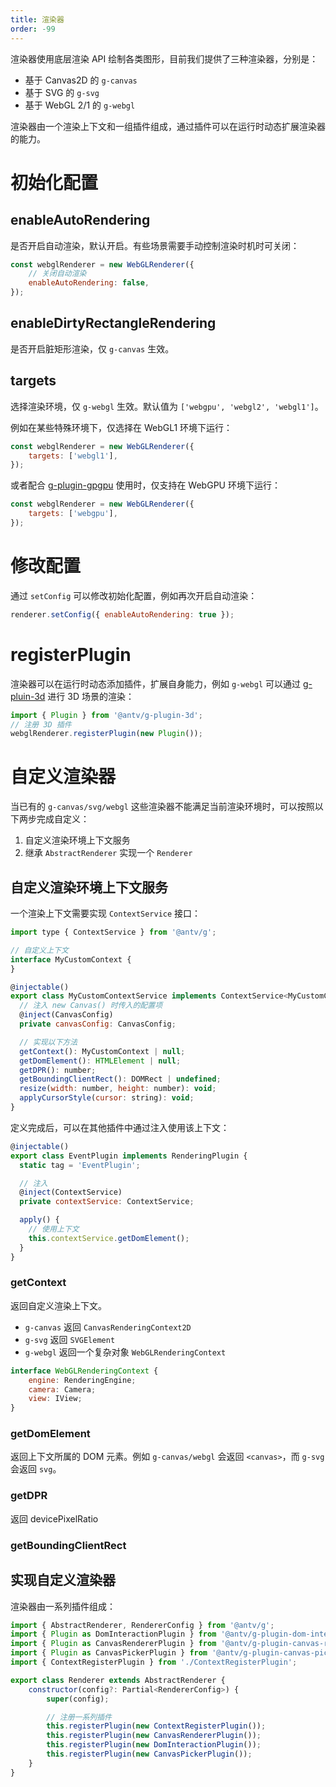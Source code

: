 ```yaml
---
title: 渲染器
order: -99
---
```


渲染器使用底层渲染 API 绘制各类图形，目前我们提供了三种渲染器，分别是：

-   基于 Canvas2D 的 `g-canvas`
-   基于 SVG 的 `g-svg`
-   基于 WebGL 2/1 的 `g-webgl`

渲染器由一个渲染上下文和一组插件组成，通过插件可以在运行时动态扩展渲染器的能力。

# 初始化配置

## enableAutoRendering

是否开启自动渲染，默认开启。有些场景需要手动控制渲染时机时可关闭：

```js
const webglRenderer = new WebGLRenderer({
    // 关闭自动渲染
    enableAutoRendering: false,
});
```

## enableDirtyRectangleRendering

是否开启脏矩形渲染，仅 `g-canvas` 生效。

## targets

选择渲染环境，仅 `g-webgl` 生效。默认值为 `['webgpu', 'webgl2', 'webgl1']`。

例如在某些特殊环境下，仅选择在 WebGL1 环境下运行：

```js
const webglRenderer = new WebGLRenderer({
    targets: ['webgl1'],
});
```

或者配合 [g-plugin-gpgpu](/zh/docs/plugins/gpgpu) 使用时，仅支持在 WebGPU 环境下运行：

```js
const webglRenderer = new WebGLRenderer({
    targets: ['webgpu'],
});
```

# 修改配置

通过 `setConfig` 可以修改初始化配置，例如再次开启自动渲染：

```js
renderer.setConfig({ enableAutoRendering: true });
```

# registerPlugin

渲染器可以在运行时动态添加插件，扩展自身能力，例如 `g-webgl` 可以通过 [g-pluin-3d](/zh/docs/plugins/3d) 进行 3D 场景的渲染：

```js
import { Plugin } from '@antv/g-plugin-3d';
// 注册 3D 插件
webglRenderer.registerPlugin(new Plugin());
```

# 自定义渲染器

当已有的 `g-canvas/svg/webgl` 这些渲染器不能满足当前渲染环境时，可以按照以下两步完成自定义：

1. 自定义渲染环境上下文服务
2. 继承 `AbstractRenderer` 实现一个 `Renderer`

## 自定义渲染环境上下文服务

一个渲染上下文需要实现 `ContextService` 接口：

```js
import type { ContextService } from '@antv/g';

// 自定义上下文
interface MyCustomContext {
}

@injectable()
export class MyCustomContextService implements ContextService<MyCustomContext> {
  // 注入 new Canvas() 时传入的配置项
  @inject(CanvasConfig)
  private canvasConfig: CanvasConfig;

  // 实现以下方法
  getContext(): MyCustomContext | null;
  getDomElement(): HTMLElement | null;
  getDPR(): number;
  getBoundingClientRect(): DOMRect | undefined;
  resize(width: number, height: number): void;
  applyCursorStyle(cursor: string): void;
}
```

定义完成后，可以在其他插件中通过注入使用该上下文：

```js
@injectable()
export class EventPlugin implements RenderingPlugin {
  static tag = 'EventPlugin';

  // 注入
  @inject(ContextService)
  private contextService: ContextService;

  apply() {
    // 使用上下文
    this.contextService.getDomElement();
  }
}
```

### getContext

返回自定义渲染上下文。

-   `g-canvas` 返回 `CanvasRenderingContext2D`
-   `g-svg` 返回 `SVGElement`
-   `g-webgl` 返回一个复杂对象 `WebGLRenderingContext`

```js
interface WebGLRenderingContext {
    engine: RenderingEngine;
    camera: Camera;
    view: IView;
}
```

### getDomElement

返回上下文所属的 DOM 元素。例如 `g-canvas/webgl` 会返回 `<canvas>`，而 `g-svg` 会返回 `svg`。

### getDPR

返回 devicePixelRatio

### getBoundingClientRect

## 实现自定义渲染器

渲染器由一系列插件组成：

```js
import { AbstractRenderer, RendererConfig } from '@antv/g';
import { Plugin as DomInteractionPlugin } from '@antv/g-plugin-dom-interaction';
import { Plugin as CanvasRendererPlugin } from '@antv/g-plugin-canvas-renderer';
import { Plugin as CanvasPickerPlugin } from '@antv/g-plugin-canvas-picker';
import { ContextRegisterPlugin } from './ContextRegisterPlugin';

export class Renderer extends AbstractRenderer {
    constructor(config?: Partial<RendererConfig>) {
        super(config);

        // 注册一系列插件
        this.registerPlugin(new ContextRegisterPlugin());
        this.registerPlugin(new CanvasRendererPlugin());
        this.registerPlugin(new DomInteractionPlugin());
        this.registerPlugin(new CanvasPickerPlugin());
    }
}
```
